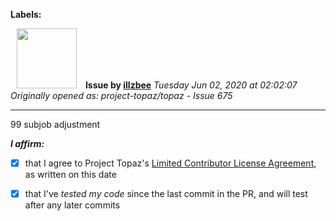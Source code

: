 **Labels:**



<a href="https://github.com/illzbee"><img src="https://avatars3.githubusercontent.com/u/65986311?v=4" width="96" height="96" hspace="10"></img></a> **Issue by [illzbee](https://github.com/illzbee)**
_Tuesday Jun 02, 2020 at 02:02:07_
_Originally opened as: project-topaz/topaz - Issue 675_

----

99 subjob adjustment

<!-- place 'x' mark between square [] brackets to affirm: -->
**_I affirm:_**
- [x] that I agree to Project Topaz's [Limited Contributor License Agreement](http://project-topaz.com/blob/release/CONTRIBUTOR_AGREEMENT.md), as written on this date
- [x] that I've _tested my code_ since the last commit in the PR, and will test after any later commits



